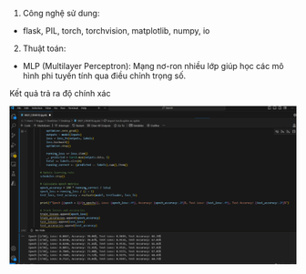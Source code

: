 1. Công nghệ sử dung:

* flask, PIL, torch, torchvision, matplotlib, numpy, io

2. Thuật toán:

* MLP (Multilayer Perceptron): Mạng nơ-ron nhiều lớp giúp học các mô hình phi tuyến tính qua điều chỉnh trọng số.

Kết quả trả ra độ chính xác 

![1730655914990](image/README/1730655914990.png)

